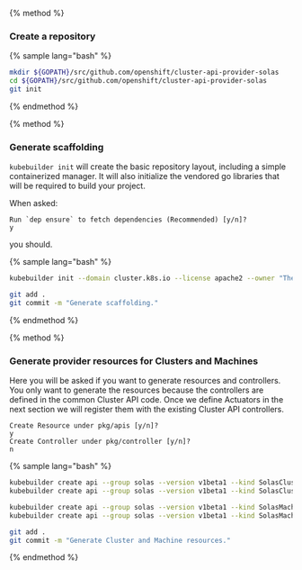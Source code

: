 
{% method %}
### Create a repository

{% sample lang="bash" %}
```bash
mkdir ${GOPATH}/src/github.com/openshift/cluster-api-provider-solas
cd ${GOPATH}/src/github.com/openshift/cluster-api-provider-solas
git init
```
{% endmethod %}

{% method %}
### Generate scaffolding

`kubebuilder init` will create the basic repository layout, including a
simple containerized manager. It will also initialize the vendored go libraries
that will be required to build your project.

When asked:

```
Run `dep ensure` to fetch dependencies (Recommended) [y/n]?
y
```

you should.

{% sample lang="bash" %}
```bash
kubebuilder init --domain cluster.k8s.io --license apache2 --owner "The Kubernetes Authors"
```
```bash
git add .
git commit -m "Generate scaffolding."
```
{% endmethod %}

{% method %}
### Generate provider resources for Clusters and Machines

Here you will be asked if you want to generate resources and controllers.
You only want to generate the resources because the controllers are defined
in the common Cluster API code. Once we define Actuators in the next section
we will register them with the existing Cluster API controllers.

```
Create Resource under pkg/apis [y/n]?
y
Create Controller under pkg/controller [y/n]?
n
```

{% sample lang="bash" %}
```bash
kubebuilder create api --group solas --version v1beta1 --kind SolasClusterProviderSpec
kubebuilder create api --group solas --version v1beta1 --kind SolasClusterProviderStatus
```
```bash
kubebuilder create api --group solas --version v1beta1 --kind SolasMachineProviderSpec
kubebuilder create api --group solas --version v1beta1 --kind SolasMachineProviderStatus
```

```bash
git add .
git commit -m "Generate Cluster and Machine resources."
```
{% endmethod %}
